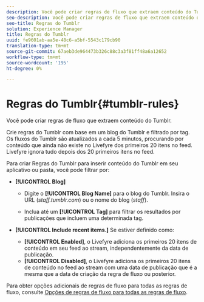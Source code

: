 ```yaml
---
description: Você pode criar regras de fluxo que extraem conteúdo do Tumblr.
seo-description: Você pode criar regras de fluxo que extraem conteúdo do Tumblr.
seo-title: Regras do Tumblr
solution: Experience Manager
title: Regras do Tumblr
uuid: fe9601ab-aa5e-48c6-a5bf-5543c179cb90
translation-type: tm+mt
source-git-commit: 67aeb3de964473b326c88c3a3f81ff48a6a12652
workflow-type: tm+mt
source-wordcount: '195'
ht-degree: 0%

---
```



# Regras do Tumblr{#tumblr-rules}

Você pode criar regras de fluxo que extraem conteúdo do Tumblr.

Crie regras do Tumblr com base em um blog do Tumblr e filtrado por tag. Os fluxos do Tumblr são atualizados a cada 5 minutos, procurando por conteúdo que ainda não existe no Livefyre dos primeiros 20 itens no feed. Livefyre ignora tudo depois dos 20 primeiros itens no feed.

Para criar Regras do Tumblr para inserir conteúdo do Tumblr em seu aplicativo ou pasta, você pode filtrar por:

* **[!UICONTROL Blog]**

   * Digite o **[!UICONTROL Blog Name]** para o blog do Tumblr. Insira o URL (*staff.tumblr.com*) ou o nome do blog (*staff*).

   * Inclua até um **[!UICONTROL Tag]** para filtrar os resultados por publicações que incluem uma determinada tag.

* **[!UICONTROL Include recent items.]** Se estiver definido como:

   * **[!UICONTROL Enabled]**, o Livefyre adiciona os primeiros 20 itens de conteúdo em seu feed ao stream, independentemente da data de publicação.
   * **[!UICONTROL Disabled]**, o Livefyre adiciona os primeiros 20 itens de conteúdo no feed ao stream com uma data de publicação que é a mesma que a data de criação da regra de fluxo ou posterior.

Para obter opções adicionais de regras de fluxo para todas as regras de fluxo, consulte [Opções de regras de fluxo para todas as regras de fluxo](../c-streams/c-stream-rule-options-for-all-stream-rules.md#c_stream_rule_options_for_all_stream_rules).
